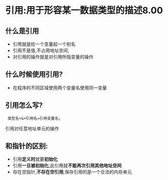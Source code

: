 # 引用:用于形容某一数据类型的描述8.00
## 什么是引用
- 引用就是给一个变量起一个别名
- 引用不是值,不占用地址空间,
- 对引用的操作就是对引用所指变量的操作
## 什么时候使用引用?
- 在程序的不同区域使用两个变量名使用同一变量
## 引用怎么写?
     类型名+&+引用名=引用变量名;
引用对任意地址单元的操作
## 和指针的区别:
- 引用**定义时**就要**初始化**
- 引用**一旦被初始化**,此引用就**不能再次引用其他地址空间**
- 存在空指针,**不存在空引用**,保存引用的是一个合法的内存单元
# 
